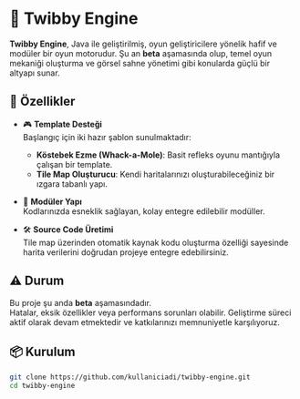 # 🧠 Twibby Engine

**Twibby Engine**, Java ile geliştirilmiş, oyun geliştiricilere yönelik hafif ve modüler bir oyun motorudur. Şu an **beta** aşamasında olup, temel oyun mekaniği oluşturma ve görsel sahne yönetimi gibi konularda güçlü bir altyapı sunar.

## 🚀 Özellikler

- 🎮 **Template Desteği**  
  Başlangıç için iki hazır şablon sunulmaktadır:
  - **Köstebek Ezme (Whack-a-Mole)**: Basit refleks oyunu mantığıyla çalışan bir template.
  - **Tile Map Oluşturucu**: Kendi haritalarınızı oluşturabileceğiniz bir ızgara tabanlı yapı.

- 🧩 **Modüler Yapı**  
  Kodlarınızda esneklik sağlayan, kolay entegre edilebilir modüller.

- 🛠️ **Source Code Üretimi**  
  Tile map üzerinden otomatik kaynak kodu oluşturma özelliği sayesinde harita verilerini doğrudan projeye entegre edebilirsiniz.

## ⚠️ Durum

Bu proje şu anda **beta** aşamasındadır.  
Hatalar, eksik özellikler veya performans sorunları olabilir. Geliştirme süreci aktif olarak devam etmektedir ve katkılarınızı memnuniyetle karşılıyoruz.

## 📦 Kurulum

```bash
git clone https://github.com/kullaniciadi/twibby-engine.git
cd twibby-engine
